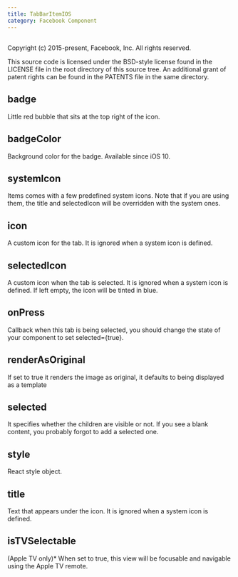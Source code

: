 ```yaml
---
title: TabBarItemIOS
category: Facebook Component
---
```

<!-- Generated by documentation.js. Update this documentation by updating the source code. -->

## 

Copyright (c) 2015-present, Facebook, Inc.
All rights reserved.

This source code is licensed under the BSD-style license found in the
LICENSE file in the root directory of this source tree. An additional grant
of patent rights can be found in the PATENTS file in the same directory.

## badge

Little red bubble that sits at the top right of the icon.

## badgeColor

Background color for the badge. Available since iOS 10.

## systemIcon

Items comes with a few predefined system icons. Note that if you are
using them, the title and selectedIcon will be overridden with the
system ones.

## icon

A custom icon for the tab. It is ignored when a system icon is defined.

## selectedIcon

A custom icon when the tab is selected. It is ignored when a system
icon is defined. If left empty, the icon will be tinted in blue.

## onPress

Callback when this tab is being selected, you should change the state of your
component to set selected={true}.

## renderAsOriginal

If set to true it renders the image as original,
it defaults to being displayed as a template

## selected

It specifies whether the children are visible or not. If you see a
blank content, you probably forgot to add a selected one.

## style

React style object.

## title

Text that appears under the icon. It is ignored when a system icon
is defined.

## isTVSelectable

(Apple TV only)\* When set to true, this view will be focusable
and navigable using the Apple TV remote.
